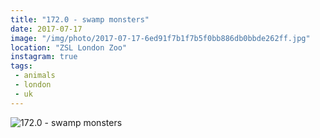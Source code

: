 ```yaml
---
title: "172.0 - swamp monsters"
date: 2017-07-17
image: "/img/photo/2017-07-17-6ed91f7b1f7b5f0bb886db0bbde262ff.jpg"
location: "ZSL London Zoo"
instagram: true
tags:
 - animals
 - london
 - uk
---
```


![172.0 - swamp monsters](/img/photo/2017-07-17-6ed91f7b1f7b5f0bb886db0bbde262ff.jpg)

